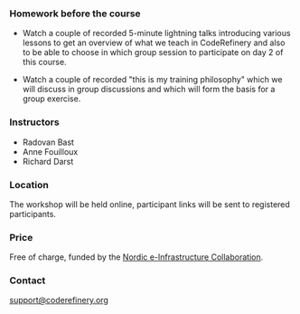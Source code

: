 

### Homework before the course

- Watch a couple of recorded 5-minute lightning talks introducing various
  lessons to get an overview of what we teach in CodeRefinery and also to be
  able to choose in which group session to participate on day 2 of this course.

- Watch a couple of recorded "this is my training philosophy" which we will
  discuss in group discussions and which will form the basis for a group
  exercise.


### Instructors

- Radovan Bast
- Anne Fouilloux
- Richard Darst


### Location

The workshop will be held online, participant links will be sent to
registered participants.


### Price

Free of charge, funded by the [Nordic e-Infrastructure
Collaboration](https://neic.no/).


### Contact

support@coderefinery.org
